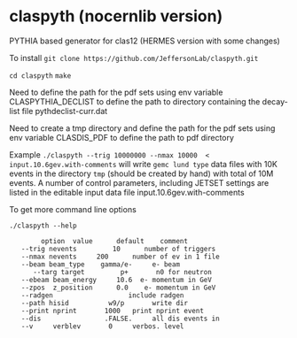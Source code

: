 # claspyth (nocernlib version)
PYTHIA based generator for clas12 (HERMES version with some changes)

To install
`git clone https://github.com/JeffersonLab/claspyth.git`

`cd claspyth` 
`make`

Need to define the path for the pdf sets using env variable CLASPYTHIA_DECLIST to define the path to  directory containing the decay-list file pythdeclist-curr.dat

Need to create a tmp directory and define the path for the pdf sets using env variable CLASDIS_PDF to define the path to pdf directory

Example
`./claspyth --trig 10000000 --nmax 10000  < input.10.6gev.with-comments`
will write `gemc lund type` data files with 10K events in the directory `tmp` (should be created by hand) with total of 10M events.
A number of control parameters, including JETSET settings are listed in the editable input data file input.10.6gev.with-comments

To get more command line options

`./claspyth --help`
```
        option  value      default    comment
   --trig nevents         10      number of triggers
   --nmax nevents     200      number of ev in 1 file
   --beam beam_type    gamma/e-     e- beam
      --targ target         p+       n0 for neutron
   --ebeam beam_energy     10.6  e- momentum in GeV
   --zpos  z_position      0.0    e- momentum in GeV
   --radgen                   include radgen
   --path hisid          w9/p       write dir
   --print nprint       1000   print nprint event
   --dis                .FALSE.     all dis events in
   --v     verblev       0     verbos. level

 
